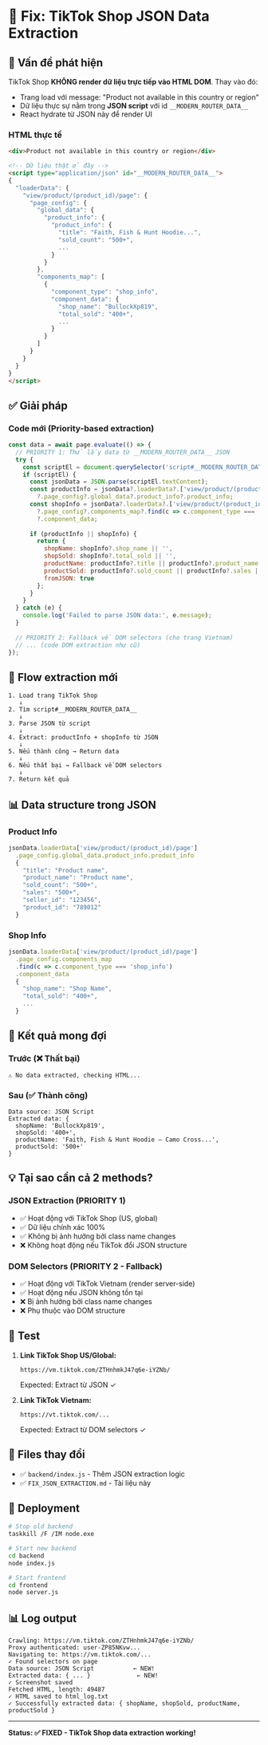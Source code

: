 # 🔧 Fix: TikTok Shop JSON Data Extraction

## 🎯 Vấn đề phát hiện

TikTok Shop **KHÔNG render dữ liệu trực tiếp vào HTML DOM**. Thay vào đó:
- Trang load với message: "Product not available in this country or region"
- Dữ liệu thực sự nằm trong **JSON script** với id `__MODERN_ROUTER_DATA__`
- React hydrate từ JSON này để render UI

### HTML thực tế
```html
<div>Product not available in this country or region</div>

<!-- Dữ liệu thật ở đây -->
<script type="application/json" id="__MODERN_ROUTER_DATA__">
{
  "loaderData": {
    "view/product/(product_id)/page": {
      "page_config": {
        "global_data": {
          "product_info": {
            "product_info": {
              "title": "Faith, Fish & Hunt Hoodie...",
              "sold_count": "500+",
              ...
            }
          }
        },
        "components_map": [
          {
            "component_type": "shop_info",
            "component_data": {
              "shop_name": "BullockXp819",
              "total_sold": "400+",
              ...
            }
          }
        ]
      }
    }
  }
}
</script>
```

## ✅ Giải pháp

### Code mới (Priority-based extraction)

```javascript
const data = await page.evaluate(() => {
  // PRIORITY 1: Thử lấy data từ __MODERN_ROUTER_DATA__ JSON
  try {
    const scriptEl = document.querySelector('script#__MODERN_ROUTER_DATA__');
    if (scriptEl) {
      const jsonData = JSON.parse(scriptEl.textContent);
      const productInfo = jsonData?.loaderData?.['view/product/(product_id)/page']
        ?.page_config?.global_data?.product_info?.product_info;
      const shopInfo = jsonData?.loaderData?.['view/product/(product_id)/page']
        ?.page_config?.components_map?.find(c => c.component_type === 'shop_info')
        ?.component_data;
      
      if (productInfo || shopInfo) {
        return {
          shopName: shopInfo?.shop_name || '',
          shopSold: shopInfo?.total_sold || '',
          productName: productInfo?.title || productInfo?.product_name || '',
          productSold: productInfo?.sold_count || productInfo?.sales || '',
          fromJSON: true
        };
      }
    }
  } catch (e) {
    console.log('Failed to parse JSON data:', e.message);
  }
  
  // PRIORITY 2: Fallback về DOM selectors (cho trang Vietnam)
  // ... (code DOM extraction như cũ)
});
```

## 🔄 Flow extraction mới

```
1. Load trang TikTok Shop
   ↓
2. Tìm script#__MODERN_ROUTER_DATA__
   ↓
3. Parse JSON từ script
   ↓
4. Extract: productInfo + shopInfo từ JSON
   ↓
5. Nếu thành công → Return data
   ↓
6. Nếu thất bại → Fallback về DOM selectors
   ↓
7. Return kết quả
```

## 📊 Data structure trong JSON

### Product Info
```javascript
jsonData.loaderData['view/product/(product_id)/page']
  .page_config.global_data.product_info.product_info
  {
    "title": "Product name",
    "product_name": "Product name",
    "sold_count": "500+",
    "sales": "500+",
    "seller_id": "123456",
    "product_id": "789012"
  }
```

### Shop Info
```javascript
jsonData.loaderData['view/product/(product_id)/page']
  .page_config.components_map
  .find(c => c.component_type === 'shop_info')
  .component_data
  {
    "shop_name": "Shop Name",
    "total_sold": "400+",
    ...
  }
```

## 🎯 Kết quả mong đợi

### Trước (❌ Thất bại)
```
⚠ No data extracted, checking HTML...
```

### Sau (✅ Thành công)
```
Data source: JSON Script
Extracted data: {
  shopName: 'BullockXp819',
  shopSold: '400+',
  productName: 'Faith, Fish & Hunt Hoodie – Camo Cross...',
  productSold: '500+'
}
```

## 💡 Tại sao cần cả 2 methods?

### JSON Extraction (PRIORITY 1)
- ✅ Hoạt động với TikTok Shop (US, global)
- ✅ Dữ liệu chính xác 100%
- ✅ Không bị ảnh hưởng bởi class name changes
- ❌ Không hoạt động nếu TikTok đổi JSON structure

### DOM Selectors (PRIORITY 2 - Fallback)
- ✅ Hoạt động với TikTok Vietnam (render server-side)
- ✅ Hoạt động nếu JSON không tồn tại
- ❌ Bị ảnh hưởng bởi class name changes
- ❌ Phụ thuộc vào DOM structure

## 🧪 Test

1. **Link TikTok Shop US/Global:**
   ```
   https://vm.tiktok.com/ZTHnhmkJ47q6e-iYZNb/
   ```
   Expected: Extract từ JSON ✓

2. **Link TikTok Vietnam:**
   ```
   https://vt.tiktok.com/...
   ```
   Expected: Extract từ DOM selectors ✓

## 📝 Files thay đổi

- ✅ `backend/index.js` - Thêm JSON extraction logic
- ✅ `FIX_JSON_EXTRACTION.md` - Tài liệu này

## 🚀 Deployment

```bash
# Stop old backend
taskkill /F /IM node.exe

# Start new backend
cd backend
node index.js

# Start frontend
cd frontend
node server.js
```

## 📊 Log output

```
Crawling: https://vm.tiktok.com/ZTHnhmkJ47q6e-iYZNb/
Proxy authenticated: user-ZP85NKvw...
Navigating to: https://vm.tiktok.com/...
✓ Found selectors on page
Data source: JSON Script           ← NEW!
Extracted data: { ... }             ← NEW!
✓ Screenshot saved
Fetched HTML, length: 49487
✓ HTML saved to html_log.txt
✓ Successfully extracted data: { shopName, shopSold, productName, productSold }
```

---

**Status: ✅ FIXED - TikTok Shop data extraction working!**
